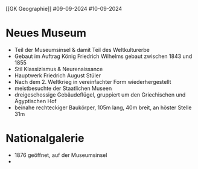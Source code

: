 [[GK Geographie]]
#09-09-2024 #10-09-2024

# Neues Museum
- Teil der Museumsinsel & damit Teil des Weltkulturerbe
- Gebaut im Auftrag König Friedrich Wilhelms gebaut zwischen 1843 und 1855
- Stil Klassizismus & Neurenaissance
- Hauptwerk Friedrich August Stüler
- Nach dem 2. Weltkrieg in vereinfachter Form wiederhergestellt
- meistbesuchte der Staatlichen Museen
- dreigeschossige Gebäudeflügel, gruppiert um den Griechischen und Ägyptischen Hof
- beinahe rechteckiger Baukörper, 105m lang, 40m breit, an höster Stelle 31m
# Nationalgalerie
- 1876 geöffnet, auf der Museumsinsel
- 